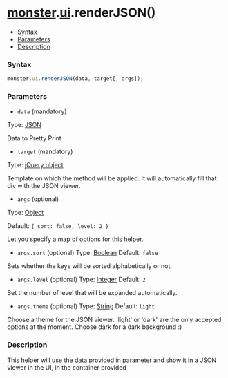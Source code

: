 # [monster][monster].[ui][ui].renderJSON()

* [Syntax](#syntax)
* [Parameters](#parameters)
* [Description](#description)


### Syntax
```javascript
monster.ui.renderJSON(data, target[, args]);
```

### Parameters
* `data` (mandatory)

 Type: [JSON][PlainObject]

Data to Pretty Print

* `target` (mandatory)

 Type: [jQuery object][jquery]

 Template on which the method will be applied. It will automatically fill that div with the JSON viewer.

* `args` (optional)

 Type: [Object][PlainObject]

 Default: `{
     sort: false,
     level: 2
 }`

 Let you specify a map of options for this helper.

 * `args.sort` (optional)
Type: [Boolean][Boolean]
 Default: `false`

Sets whether the keys will be sorted alphabetically or not.

 * `args.level` (optional)
Type: [Integer][Integer]
 Default: `2`

Set the number of level that will be expanded automatically.

 * `args.theme` (optional)
Type: [String][String]
 Default: `light`
 
Choose a theme for the JSON viewer. 'light' or 'dark' are the only accepted options at the moment. Choose dark for a dark background :)

### Description
This helper will use the data provided in parameter and show it in a JSON viewer in the UI, in the container provided

[monster]: ../../monster.md
[ui]: ../ui.md
[jquery]: http://api.jquery.com/Types/#jQuery
[PlainObject]: http://api.jquery.com/Types/#PlainObject
[Integer]: http://api.jquery.com/Types/#Integer
[Boolean]: http://api.jquery.com/Types/#Boolean
[String]: http://api.jquery.com/Types/#String
